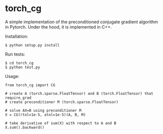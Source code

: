 # torch_cg

A simple implementation of the preconditioned conjugate gradient
algorithm in Pytorch.
Under the hood, it is implemented in C++.

Installation:
```
$ python setup.py install
```

Run tests:
```
$ cd torch_cg
$ python test.py
```

Usage:
```
from torch_cg import CG

# create A (torch.sparse.FloatTensor) and B (torch.FloatTensor) that require_grad
# create preconditioner M (torch.sparse.FloatTensor) 

# solve AX=B using preconditioner M
X = CG(rtol=1e-5, atol=1e-5)(A, B, M)

# take derivative of sum(X) with respect to A and B
X.sum().backward()
```
